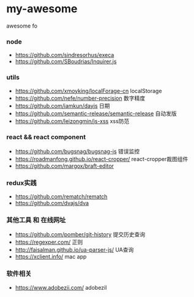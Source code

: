 # my-awesome

awesome fo


### node 

- https://github.com/sindresorhus/execa
- https://github.com/SBoudrias/Inquirer.js

### utils
- https://github.com/xmoyking/localForage-cn localStorage
- https://github.com/nefe/number-precision 数字精度
- https://github.com/iamkun/dayjs 日期
- https://github.com/semantic-release/semantic-release 自动发版
- https://github.com/leizongmin/js-xss xss防范

### react && react component
- https://github.com/bugsnag/bugsnag-js 错误监控
- https://roadmanfong.github.io/react-cropper/ react-cropper裁图组件
- https://github.com/margox/braft-editor

### redux实践
- https://github.com/rematch/rematch 
- https://github.com/dvajs/dva

### 其他工具 和 在线网址
- https://github.com/pomber/git-history 提交历史查询
- https://regexper.com/ 正则
- http://faisalman.github.io/ua-parser-js/ UA查询
- https://xclient.info/ mac app

### 软件相关
- https://www.adobezii.com/ adobezil
